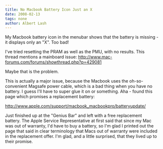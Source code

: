 ```yaml
---
title: No Macbook Battery Icon Just an X 
date: 2008-02-13
tags: none
author: Albert Lash
---
```

My Macbook battery icon in the menubar shows that the battery is missing - it displays only an "X". Too bad!

I've tried resetting the PRAM as well as the PMU, with no results. This thread mentions a mainboard issue: http://www.mac-forums.com/forums/showthread.php?p=429081

Maybe that is the problem.

This is actually a major issue, because the Macbook uses the oh-so-convenient Magsafe power cable, which is a bad thing when you have no battery. I guess I'll have to super glue it on or something. Aha - found this page which promises a replacement battery:

<a href="http://www.apple.com/support/macbook_macbookpro/batteryupdate/">http://www.apple.com/support/macbook_macbookpro/batteryupdate/</a>

Just finished up at the "Genius Bar" and left with a free replacement battery. The Apple Service Representative at first said that since my Mac was out of warranty, I'd have to buy a battery, so I'm glad I printed out the page that said in clear terminology that Macs out of warranty were included in the replacement offer. I'm glad, and a little surprised, that they lived up to their promise.

